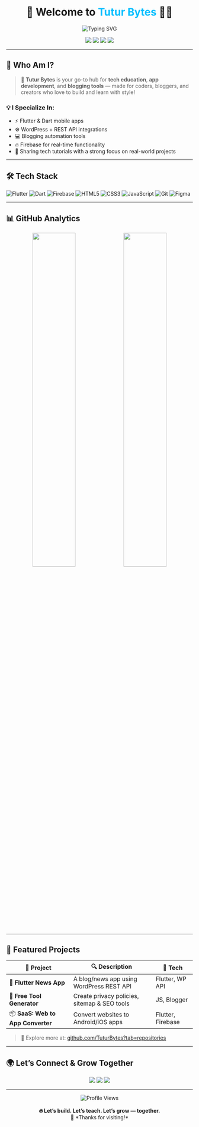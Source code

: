 <!-- 🌟 Tutur Bytes GitHub Profile README 🌟 -->

<h1 align="center">🚀 Welcome to <span style="color:#00BFFF">Tutur Bytes</span> 👨‍💻</h1>
<p align="center">
  <img src="https://readme-typing-svg.herokuapp.com?font=Fira+Code&weight=500&size=24&pause=1000&color=00BFFF&center=true&vCenter=true&width=435&lines=Tech+Tutorials+%7C+Blogging+Tools+%7C+Flutter+Apps" alt="Typing SVG" />
</p>

<p align="center">
  <a href="https://www.youtube.com/@TuturBytes"><img src="https://img.shields.io/badge/YouTube-%40TuturBytes-red?style=for-the-badge&logo=youtube&logoColor=white" /></a>
  <a href="https://tutur-bytes-f76f30.ingress-comporellon.ewp.live/"><img src="https://img.shields.io/badge/🌐_Website-Tutur_Bytes-blue?style=for-the-badge&logo=google-chrome" /></a>
  <a href="https://instagram.com/tuturbytes"><img src="https://img.shields.io/badge/Instagram-@tuturbytes-E4405F?style=for-the-badge&logo=instagram&logoColor=white" /></a>
  <a href="mailto:tuturbytes@gmail.com"><img src="https://img.shields.io/badge/Email-tuturbytes%40gmail.com-D14836?style=for-the-badge&logo=gmail&logoColor=white" /></a>
</p>

---

## 👋 Who Am I?

> 🎯 **Tutur Bytes** is your go-to hub for **tech education**, **app development**, and **blogging tools** — made for coders, bloggers, and creators who love to build and learn with style!

### 💡 I Specialize In:
- ⚡ Flutter & Dart mobile apps  
- ⚙️ WordPress + REST API integrations  
- 💻 Blogging automation tools  
- 🔥 Firebase for real-time functionality  
- 🧠 Sharing tech tutorials with a strong focus on real-world projects

---

## 🛠 Tech Stack

![Flutter](https://img.shields.io/badge/-Flutter-02569B?style=for-the-badge&logo=flutter&logoColor=white)
![Dart](https://img.shields.io/badge/-Dart-0175C2?style=for-the-badge&logo=dart&logoColor=white)
![Firebase](https://img.shields.io/badge/-Firebase-FFCA28?style=for-the-badge&logo=firebase&logoColor=black)
![HTML5](https://img.shields.io/badge/-HTML5-E34F26?style=for-the-badge&logo=html5&logoColor=white)
![CSS3](https://img.shields.io/badge/-CSS3-1572B6?style=for-the-badge&logo=css3&logoColor=white)
![JavaScript](https://img.shields.io/badge/-JavaScript-F7DF1E?style=for-the-badge&logo=javascript&logoColor=black)
![Git](https://img.shields.io/badge/-Git-F05032?style=for-the-badge&logo=git&logoColor=white)
![Figma](https://img.shields.io/badge/-Figma-000000?style=for-the-badge&logo=figma&logoColor=white)

---

## 📊 GitHub Analytics

<p align="center">
  <img src="https://github-readme-stats.vercel.app/api?username=TuturBytes&show_icons=true&theme=tokyonight&hide_title=false&hide_border=false&border_radius=10&include_all_commits=true&count_private=true" width="48%" />
  <img src="https://github-readme-streak-stats.herokuapp.com/?user=TuturBytes&theme=tokyonight&hide_border=false" width="48%" />
</p>

---

## 🌟 Featured Projects

| 🚧 Project | 🔍 Description | 🧩 Tech |
|-----------|----------------|--------|
| 📱 **Flutter News App** | A blog/news app using WordPress REST API | Flutter, WP API |
| 🧰 **Free Tool Generator** | Create privacy policies, sitemap & SEO tools | JS, Blogger |
| 📦 **SaaS: Web to App Converter** | Convert websites to Android/iOS apps | Flutter, Firebase |

> 🔗 Explore more at: [github.com/TuturBytes?tab=repositories](https://github.com/TuturBytes?tab=repositories)

---

## 🌍 Let’s Connect & Grow Together

<p align="center">
  <a href="https://www.youtube.com/@TuturBytes"><img src="https://img.shields.io/badge/YouTube-TuturBytes-red?style=for-the-badge&logo=youtube"></a>
  <a href="https://t.me/tuturbytes"><img src="https://img.shields.io/badge/Telegram-Community-blue?style=for-the-badge&logo=telegram"></a>
  <a href="https://github.com/TuturBytes"><img src="https://img.shields.io/badge/GitHub-TuturBytes-181717?style=for-the-badge&logo=github"></a>
</p>

---

<p align="center">
  <img src="https://komarev.com/ghpvc/?username=TuturBytes&style=flat-square&color=blue" alt="Profile Views" />
  <br><br>
  <b>🔥 Let’s build. Let’s teach. Let’s grow — together.</b>  
  <br>  
  💖 *Thanks for visiting!*
</p>
